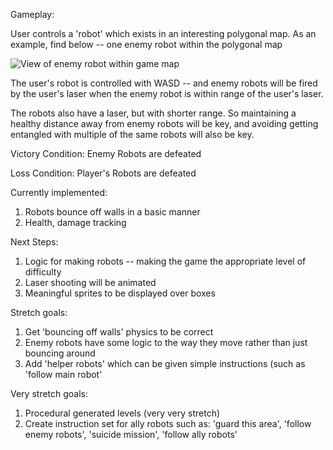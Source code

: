 Gameplay:

User controls a 'robot' which exists in an interesting polygonal map. As an example, find below -- one enemy robot within the polygonal map

![View of enemy robot within game map](https://i.imgur.com/4k5JvWm.png?1)


The user's robot is controlled with WASD -- and enemy robots will be fired by the user's laser when the enemy robot is within range of the user's laser. 

The robots also have a laser, but with shorter range. So maintaining a healthy distance away from enemy robots will be key, and avoiding getting entangled with multiple of the same robots will also be key.

Victory Condition: Enemy Robots are defeated

Loss Condition: Player's Robots are defeated

Currently implemented:

1. Robots bounce off walls in a basic manner
2. Health, damage tracking

Next Steps:

1. Logic for making robots -- making the game the appropriate level of difficulty
2. Laser shooting will be animated
3. Meaningful sprites to be displayed over boxes

Stretch goals:

1. Get 'bouncing off walls' physics to be correct
2. Enemy robots have some logic to the way they move rather than just bouncing around
2. Add 'helper robots' which can be given simple instructions (such as 'follow main robot'

Very stretch goals:
1. Procedural generated levels (very very stretch)
2. Create instruction set for ally robots such as: 'guard this area', 'follow enemy robots', 'suicide mission', 'follow ally robots'
